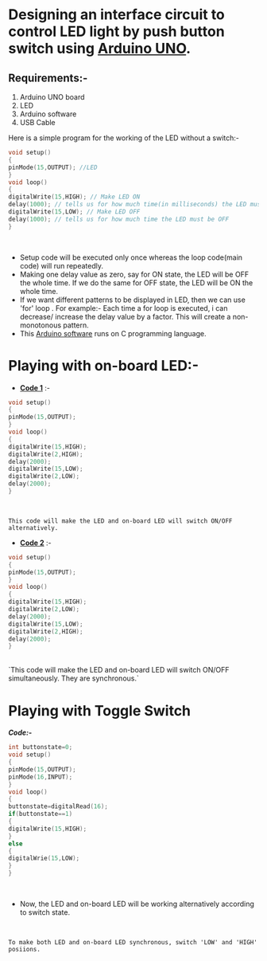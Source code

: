 # Designing an interface circuit to control LED light by push button switch using <ins>Arduino UNO</ins>.
## Requirements:- 
1) Arduino UNO board
2) LED
3) Arduino software
4) USB Cable

Here is a simple program for the working of the LED without a switch:- 
```C
void setup()
{
pinMode(15,OUTPUT); //LED
}
void loop()
{
digitalWrite(15,HIGH); // Make LED ON
delay(1000); // tells us for how much time(in milliseconds) the LED must be ON
digitalWrite(15,LOW); // Make LED OFF
delay(1000); // tells us for how much time the LED must be OFF
}
```
</br>

- Setup code will be executed only once whereas the loop code(main code) will run repeatedly.
- Making one delay value as zero, say for ON state, the LED will be OFF the whole time. If we do the same for OFF state, the LED will be ON the whole time.
- If we want different patterns to be displayed in LED, then we can use 'for' loop . For example:- Each time a for loop is executed, i can decrease/ increase the delay value by a factor. This will create a non-monotonous pattern.
- This <ins>Arduino software</ins> runs on C programming language. </br>

# Playing with on-board LED:- 
- **<ins> Code 1</ins>**  :-  
```C
void setup()
{
pinMode(15,OUTPUT);
}
void loop()
{
digitalWrite(15,HIGH);
digitalWrite(2,HIGH);
delay(2000);
digitalWrite(15,LOW);
digitalWrite(2,LOW);
delay(2000);
}
```
</br>

`This code will make the LED and on-board LED will switch ON/OFF alternatively.`
</br> 

- **<ins> Code 2</ins>**  :-
```C
void setup()
{
pinMode(15,OUTPUT);
}
void loop()
{
digitalWrite(15,HIGH);
digitalWrite(2,LOW);
delay(2000);
digitalWrite(15,LOW);
digitalWrite(2,HIGH);
delay(2000);
}
```
</br>
`This code will make the LED and on-board LED will switch ON/OFF simultaneously. They are synchronous.`
</br>

# Playing with Toggle Switch
***Code:-***
```C
int buttonstate=0;
void setup()
{
pinMode(15,OUTPUT);
pinMode(16,INPUT);
}
void loop()
{
buttonstate=digitalRead(16);
if(buttonstate==1)
{
digitalWrite(15,HIGH);
}
else
{
digitalWrie(15,LOW);
}
}
```
</br>

- Now, the LED and on-board LED will be working alternatively according to switch state.
</br>

`To make both LED and on-board LED synchronous, switch 'LOW' and 'HIGH' posiions.` 
